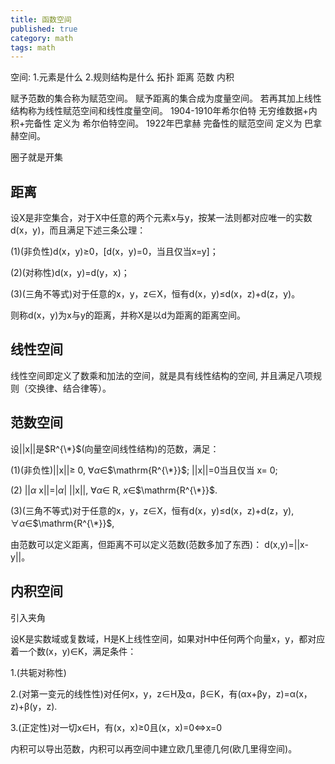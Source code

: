 ```yaml
---
title: 函数空间
published: true
category: math
tags: math
---
```

空间: 1.元素是什么 2.规则结构是什么
拓扑 距离 范数 内积


赋予范数的集合称为赋范空间。
赋予距离的集合成为度量空间。
若再其加上线性结构称为线性赋范空间和线性度量空间。
1904-1910年希尔伯特 无穷维数据+内积+完备性 定义为 希尔伯特空间。
1922年巴拿赫 完备性的赋范空间 定义为 巴拿赫空间。


圈子就是开集


## 距离

设X是非空集合，对于X中任意的两个元素x与y，按某一法则都对应唯一的实数d(x，y)，而且满足下述三条公理：

(1)(非负性)d(x，y)≥0，[d(x，y)=0，当且仅当x=y]；

(2)(对称性)d(x，y)=d(y，x)；

(3)(三角不等式)对于任意的x，y，z∈X，恒有d(x，y)≤d(x，z)+d(z，y)。

则称d(x，y)为x与y的距离，并称X是以d为距离的距离空间。

## 线性空间

线性空间即定义了数乘和加法的空间，就是具有线性结构的空间, 并且满足八项规则（交换律、结合律等）。

## 范数空间

设||x||是$R^{\*}$(向量空间线性结构)的范数，满足：

(1)(非负性)||x||$\geq$ 0, $\forall \alpha$∈$\mathrm{R^{\*}}$; ||x||=0当且仅当 x= 0;

(2) ||$\alpha$ x||=|$\alpha$| ||x||, $\forall \alpha$∈ $\mathrm{R}$, $x$∈$\mathrm{R^{\*}}$.

(3)(三角不等式)对于任意的x，y，z∈X，恒有d(x，y)≤d(x，z)+d(z，y), $\forall \alpha$∈$\mathrm{R^{\*}}$,

由范数可以定义距离，但距离不可以定义范数(范数多加了东西)：
d(x,y)=||x-y||。

## 内积空间

引入夹角

设K是实数域或复数域，H是K上线性空间，如果对H中任何两个向量x，y，都对应着一个数(x，y)∈K，满足条件：

1.(共轭对称性)  

2.(对第一变元的线性性)对任何x，y，z∈H及α，β∈K，有(αx+βy，z)=α(x，z)+β(y，z).

3.(正定性)对一切x∈H，有(x，x)≥0且(x，x)=0$\Leftrightarrow$x=0

内积可以导出范数，内积可以再空间中建立欧几里德几何(欧几里得空间)。
